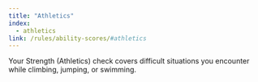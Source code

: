 ```yaml
---
title: "Athletics"
index:
  - athletics
link: /rules/ability-scores/#athletics
---
```

Your Strength (Athletics) check covers difficult situations you encounter while climbing, jumping, or swimming.

